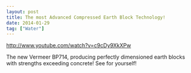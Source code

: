 ```yaml
---
layout: post
title: The most Advanced Compressed Earth Block Technology!
date: 2014-01-29
tag: ["Water"]
---
```


http://www.youtube.com/watch?v=c9cDy9XkXPw  

The new Vermeer BP714, producing perfectly dimensioned earth blocks with strengths exceeding concrete! See for yourself!